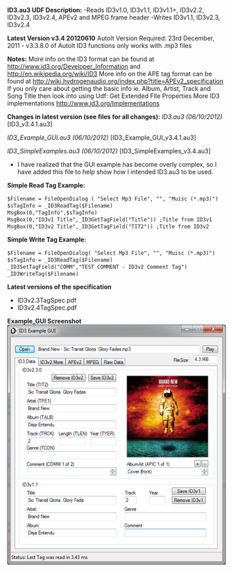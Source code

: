 **ID3.au3 UDF Description:**
-Reads ID3v1.0, ID3v1.1, ID3v1.1+, ID3v2.2, ID3v2.3, ID3v2.4, APEv2 and MPEG frame header
-Writes ID3v1.1, ID3v2.3, ID3v2.4

**Latest Version v3.4 20120610**
AutoIt Version Required: 23rd December, 2011 - v3.3.8.0 of AutoIt
ID3 functions only works with .mp3 files

**Notes:**
More info on the ID3 format can be found at http://www.id3.org/Developer_Information and http://en.wikipedia.org/wiki/ID3
More info on the APE tag format can be found at http://wiki.hydrogenaudio.org/index.php?title=APEv2_specification
If you only care about getting the basic info ie. Album, Artist, Track and Song Title then look into using Udf: Get Extended FIle Properties
More ID3 implementations http://www.id3.org/Implementations

**Changes in latest version (see files for all changes):**
*ID3.au3 (06/10/2012)* [ID3_v3.4.1.au3]

*ID3_Example_GUI.au3 (06/10/2012)* [ID3_Example_GUI_v3.4.1.au3]

*ID3_SimpleExamples.au3 (06/10/2012)* [ID3_SimpleExamples_v3.4.au3]
- I have realized that the GUI example has become overly complex, so I have added this file to help show how I intended ID3.au3   to be used.
  
  
 **Simple Read Tag Example:**

```AutoIt
$Filename = FileOpenDialog ( "Select Mp3 File", "", "Muisc (*.mp3)")
$sTagInfo = _ID3ReadTag($Filename)
MsgBox(0,"TagInfo",$sTagInfo)
MsgBox(0,"ID3v1 Title",_ID3GetTagField("Title")) ;Title from ID3v1
MsgBox(0,"ID3v2 Title",_ID3GetTagField("TIT2")) ;Title from ID3v2
```

**Simple Write Tag Example:**
```AutoIt
$Filename = FileOpenDialog( "Select Mp3 File", "", "Muisc (*.mp3)")
$sTagInfo = _ID3ReadTag($Filename)
_ID3SetTagField("COMM","TEST COMMENT - ID3v2 Comment Tag")
_ID3WriteTag($Filename)
```
  
  
**Latest versions of the specification**
- ID3v2.3TagSpec.pdf
- ID3v2.4TagSpec.pdf

**Example_GUI Screenshot**
![Screenshot](images/screenshot_main.png)


